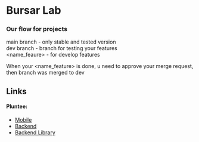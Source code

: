 # Bursar Lab

### Our flow for projects
main branch - only stable and tested version <br>
dev branch - branch for testing your features <br>
<name_feaure> - for develop features <br>

When your <name_feature> is done, u need to approve your merge request, then branch was merged to dev

## Links

#### Pluntee:

- [Mobile](https://github.com/bursar-lab/pluntee-front-mobile)
- [Backend](https://github.com/bursar-lab/pluntee-back-api)
- [Backend Library](https://github.com/bursar-lab/pluntee-back-lib)
